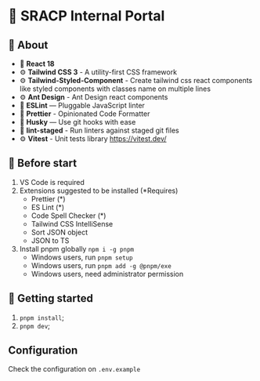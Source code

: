# 🚀 SRACP Internal Portal

## 🚀 About

- 🚀 **React 18**
- ⚙️ **Tailwind CSS 3** - A utility-first CSS framework
- ⚙️ **Tailwind-Styled-Component** - Create tailwind css react components like styled components with classes name on multiple lines
- ⚙️ **Ant Design** - Ant Design react components
- 📏 **ESLint** — Pluggable JavaScript linter
- 💖 **Prettier** - Opinionated Code Formatter
- 🐶 **Husky** — Use git hooks with ease
- 🚫 **lint-staged** - Run linters against staged git files
- ⚙️ **Vitest** - Unit tests library <https://vitest.dev/>

## 🚀 Before start

1. VS Code is required
2. Extensions suggested to be installed (\*Requires)
   - Prettier (\*)
   - ES Lint (\*)
   - Code Spell Checker (\*)
   - Tailwind CSS IntelliSense
   - Sort JSON object
   - JSON to TS
3. Install pnpm globally `npm i -g pnpm`
   - Windows users, run `pnpm setup`
   - Windows users, run `pnpm add -g @pnpm/exe`
   - Windows users, need administrator permission

## 🚀 Getting started

1. `pnpm install`;
2. `pnpm dev`;

## Configuration

Check the configuration on `.env.example`
